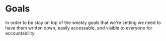 Goals
=====

In order to be stay on top of the weekly goals that we're setting we need to have them written down, easily accessable, and visible to everyone for accountability.

